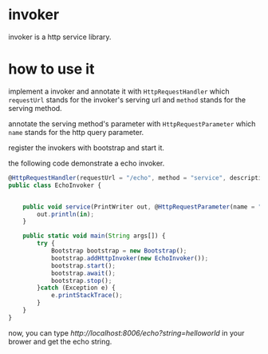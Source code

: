 # invoker

invoker is a http service library. 


# how to use it

implement a invoker and annotate it with `HttpRequestHandler` which `requestUrl` stands for the 
invoker's serving url and `method` stands for the serving method.

annotate the serving method's parameter with `HttpRequestParameter` which `name` stands for the
http query parameter.

register the invokers with bootstrap and start it. 

the following code demonstrate a echo invoker. 

```js
@HttpRequestHandler(requestUrl = "/echo", method = "service", description = "print out what you type")
public class EchoInvoker {


    public void service(PrintWriter out, @HttpRequestParameter(name = "string") String in) {
        out.println(in);
    }

    public static void main(String args[]) {
        try {
            Bootstrap bootstrap = new Bootstrap();
            bootstrap.addHttpInvoker(new EchoInvoker());
            bootstrap.start();
            bootstrap.await();
            bootstrap.stop();
        }catch (Exception e) {
            e.printStackTrace();
        }
    }
}
```

now, you can type _http://localhost:8006/echo?string=helloworld_ in your brower and get the echo string.